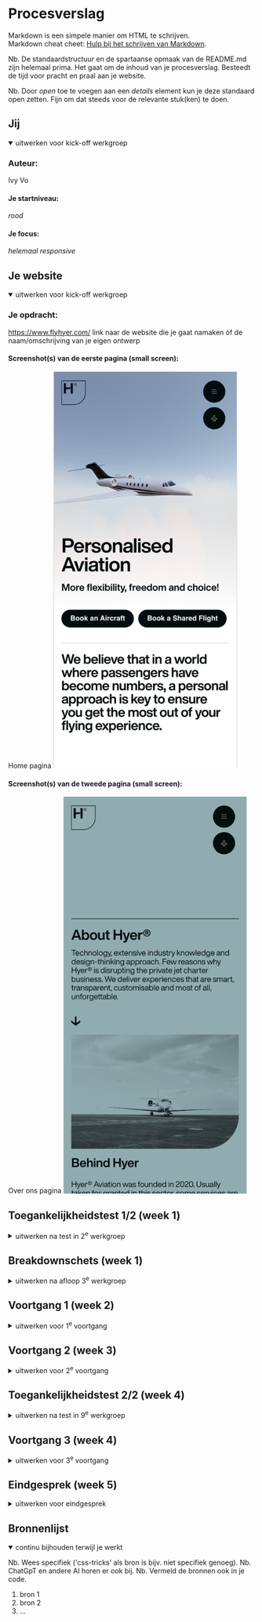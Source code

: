 # Procesverslag
Markdown is een simpele manier om HTML te schrijven.  
Markdown cheat cheet: [Hulp bij het schrijven van Markdown](https://github.com/adam-p/markdown-here/wiki/Markdown-Cheatsheet).

Nb. De standaardstructuur en de spartaanse opmaak van de README.md zijn helemaal prima. Het gaat om de inhoud van je procesverslag. Besteedt de tijd voor pracht en praal aan je website.

Nb. Door *open* toe te voegen aan een *details* element kun je deze standaard open zetten. Fijn om dat steeds voor de relevante stuk(ken) te doen.





## Jij

<details open>
  <summary>uitwerken voor kick-off werkgroep</summary>

  ### Auteur:
  Ivy Vo 

  #### Je startniveau:
  *rood* 

  #### Je focus:
  *helemaal responsive*
 
</details>





## Je website

<details open>
  <summary>uitwerken voor kick-off werkgroep</summary>

  ### Je opdracht:
 https://www.flyhyer.com/
  link naar de website die je gaat namaken óf de naam/omschrijving van je eigen ontwerp

  #### Screenshot(s) van de eerste pagina (small screen): 
  Home pagina
  <img src="readme-images/hyperhome.png" width="375px" alt="Home pagina van website van Hyper ">

  #### Screenshot(s) van de tweede pagina (small screen):
  Over ons pagina
  <img src="readme-images/hyperaboutus.png" width="375px" alt="Over Ons pagina van Hyper">
 
</details>



## Toegankelijkheidstest 1/2 (week 1)

<details>
  <summary>uitwerken na test in 2<sup>e</sup> werkgroep</summary>

  ### Bevindingen
  Lijst met je bevindingen die in de test naar voren kwamen:
   <img src="readme-images/validatiehtmlhome.png" width="375px" alt="Validatie Html check resultaat voor Home pagina van Hyper">

  1 error voor -> When the srcset attribute has any image candidate string with a width descriptor, the sizes attribute must also be specified. 
   <img src="readme-images/validatiehtml-aboutus.png" width="375px" alt="Validatie Html check resultaat voor Over Ons pagina van Hyper">
   1 error voor -> Element figcaption not allowed as child of element blockquote in this context. Suppressing further errors from this subtree.

  - Geen header 
  - Geen darkmode
  - Ze hebben alle headings, begon met H1
  - Alt tekst duidelijk, worden gelezen door screenreader.

   


</details>



## Breakdownschets (week 1)

<details>
  <summary>uitwerken na afloop 3<sup>e</sup> werkgroep</summary>

  ### de hele pagina: 
  <img src="readme-images/homepageschets.png" width="375px" alt="breakdown van de hele pagina">
    <img src="readme-images/aboutusschets.png" width="375px" alt="breakdown van de hele pagina">

  ### dynamisch deel (bijv menu): 
  <img src="readme-images/mainschets.png" width="375px" alt="breakdown van een dynamisch deel">
   <img src="readme-images/mainaboutusschets.png" width="375px" alt="breakdown van een dynamisch deel">


</details>





## Voortgang 1 (week 2)

<details>
  <summary>uitwerken voor 1<sup>e</sup> voortgang</summary>

  ### Stand van zaken
  hier dit ging goed & dit was lastig (neem ook screenshots op van delen van je website en code)

   <img src="readme-images/codeschermmoeilijk.png" width="375px" alt="stukje code die ik zelf niet was uitgekomen">
  

  ### Agenda voor meeting
  samen met je groepje opstellen

  | student Ivy     | student Helina      | student Milo   
  | ---             | ---                     | --- 
   fontface, bottom  fontface, nav             a in ul, hidden h1 in section
  line, html 
  ordernen
                

  ### Verslag van meeting
  hier na afloop snel de uitkomsten van de meeting vastleggen

  - html eerst goed in order hebben
  - kijken naar welke headings 
  - alt tekst en sections met hidden heading 
  - ...

</details>





## Voortgang 2 (week 3)

<details>
  <summary>uitwerken voor 2<sup>e</sup> voortgang</summary>

  ### Stand van zaken
  hier dit ging goed & dit was lastig (neem ook screenshots op van delen van je website en code)


  ### Agenda voor meeting
  samen met je groepje opstellen

  | studentIvy            
  | ---           
  | tekst met  position relative 
  | om op foto te  zetten 
  | als ert tijd is
   wil ik mijn font 
  wanneer die online
  is op github 
  staat fixen.   
  | als er meer tijd is wil ik light dark kunnen oplossen in mijn code die error geven.

  
  | student Helina          
  | ---           
  | form van footer,
  | losje foto knippen ipv hele foto van icons
  | als ert tijd is.
  | als er meer tijd is wil ze light dark kunnen oplossen in haar code die error geven.

  | student Milo          
  | ---           
  | Ziek
  | 
  | 
  

               


  ### Verslag van meeting
  hier na afloop snel de uitkomsten van de meeting vastleggen

  - Fontface op github
  - Losje foto
  - Lightdark color cheme
- ...

</details>





## Toegankelijkheidstest 2/2 (week 4)

<details>
  <summary>uitwerken na test in 9<sup>e</sup> werkgroep</summary>

  ### Bevindingen
  Lijst met je bevindingen die in de test naar voren kwamen (geef ook aan wat er verbeterd is):

</details>





## Voortgang 3 (week 4)

<details>
  <summary>uitwerken voor 3<sup>e</sup> voortgang</summary>

  ### Stand van zaken
  font face werkte eerst niet op github, animatie op de achtergrond beweegt past nadat de header is voorbij. @media vond ik nog lastig ik wist niet wanner ik min-width en max width moet gebruiken. 


  ### Agenda voor meeting
  samen met je groepje opstellen

  | Ivy (ik had alleen met Sanne Voortgang gesprek 3)     
  | Ik wist hoe fontface kan aanspreken in mijn css en vanuit de font folder, ik wist @media werkt en grid|



  ### Verslag van meeting
  hier na afloop snel de uitkomsten van de meeting vastleggen

  - grid voor verschillende tekstblokken en kolomen 
  - fontface
  - @media
  -

</details>





## Eindgesprek (week 5)

<details>
  <summary>uitwerken voor eindgesprek</summary>

  ### Je uitkomst - karakteristiek screenshots:
  <img src="readme-images/dummy-plaatje.jpg" width="375px" alt="uitomst opdracht 1">


  ### Dit ging goed/Heb ik geleerd: 
  Korte omschrijving met plaatjes

  <img src="readme-images/dummy-plaatje.jpg" width="375px" alt="top">


  ### Dit was lastig/Is niet gelukt:
  Korte omschrijving met plaatjes

  <img src="readme-images/dummy-plaatje.jpg" width="375px" alt="bummer">
</details>





## Bronnenlijst

<details open>
  <summary>continu bijhouden terwijl je werkt</summary>

  Nb. Wees specifiek ('css-tricks' als bron is bijv. niet specifiek genoeg). 
  Nb. ChatGpT en andere AI horen er ook bij.
  Nb. Vermeld de bronnen ook in je code.

  1. bron 1
  2. bron 2
  3. ...

</details>